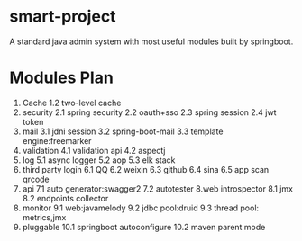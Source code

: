 # smart-project
A standard java admin system with most useful modules built by springboot.
# Modules Plan
1. Cache
1.2 two-level cache
2. security
2.1 spring security
2.2 oauth+sso
2.3 spring session
2.4 jwt token
3. mail
3.1 jdni session
3.2 spring-boot-mail
3.3 template engine:freemarker
4. validation
4.1 validation api
4.2 aspectj
5. log
5.1 async logger
5.2 aop
5.3 elk stack
6. third party login
6.1 QQ
6.2 weixin
6.3 github
6.4 sina
6.5 app scan qrcode
7. api
7.1 auto generator:swagger2
7.2 autotester
8.web introspector
8.1 jmx
8.2 endpoints collector
9. monitor
9.1 web:javamelody
9.2 jdbc pool:druid
9.3 thread pool: metrics,jmx
10. pluggable
10.1 springboot autoconfigure
10.2 maven parent mode
